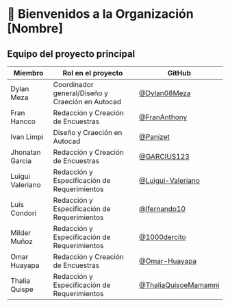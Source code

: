 # 👥 Bienvenidos a la Organización [Nombre]

## Equipo del proyecto principal

| Miembro         | Rol en el proyecto           | GitHub            |
|------------------|------------------------------|-------------------|
| Dylan Meza       | Coordinador general/Diseño y Craeción en Autocad| [@Dylan08Meza](https://github.com/Dylan08Meza) |
| Fran Hancco      | Redacción y Creación de Encuestras| [@FranAnthony](#)|
| Ivan Limpi       | Diseño y Craeción en Autocad| [@Panizet](#) |
| Jhonatan Garcia  | Redacción y Creación de Encuestras| [@GARCIUS123](#)     |
| Luigui Valeriano | Redacción y Especificación de Requerimientos| [@Luigui-Valeriano](#)     |
| Luis Condori     | Redacción y Especificación de Requerimientos| [@lfernando10](#)     |
| Milder Muñoz     | Redacción y Especificación de Requerimientos| [@1000dercito](#)     |
| Omar Huayapa     | Redacción y Creación de Encuestras| [@Omar-Huayapa](#)     |
| Thalia Quispe    | Redacción y Especificación de Requerimientos| [@ThaliaQuisoeMamamni](#)     |
